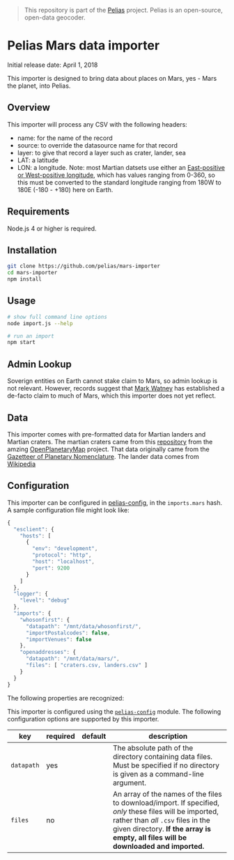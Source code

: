 >This repository is part of the [Pelias](https://github.com/pelias/pelias) project. Pelias is an
>open-source, open-data geocoder.

# Pelias Mars data importer

Initial release date: April 1, 2018

This importer is designed to bring data about places on Mars, yes - Mars the planet, into Pelias.

## Overview

This importer will process any CSV with the following headers:
* name: for the name of the record
* source: to override the datasource name for that record
* layer: to give that record a layer such as crater, lander, sea
* LAT: a latitude
* LON: a longitude. Note: most Martian datsets use either an [East-positive or West-positive longitude](https://en.wikipedia.org/wiki/Longitude#Longitude_on_bodies_other_than_Earth), which has values ranging from 0-360, so this must be converted to the standard longitude ranging from 180W to 180E (-180 - +180) here on Earth.

## Requirements

Node.js 4 or higher is required.

## Installation
```bash
git clone https://github.com/pelias/mars-importer
cd mars-importer
npm install
```

## Usage
```bash
# show full command line options
node import.js --help

# run an import
npm start
```

## Admin Lookup

Soverign entities on Earth cannot stake claim to Mars, so admin lookup is not
relevant. However, records suggest that [Mark Watney](https://en.wikipedia.org/wiki/The_Martian_(film)) has established a
de-facto claim to much of Mars, which this importer does not yet reflect.

## Data

This importer comes with pre-formatted data for Martian landers and Martian craters.
The martian craters came from this [repository](https://github.com/openplanetary/op-geometrics/tree/master/jacobs_university_contribution) from the amzing [OpenPlanetaryMap](http://openplanetary.co/opm/#3/11.80/-45.04) project. That data originally came from the [Gazetteer of Planetary Nomenclature](https://planetarynames.wr.usgs.gov/AdvancedSearch).
The lander data comes from [Wikipedia](https://en.wikipedia.org/wiki/List_of_artificial_objects_on_Mars)

## Configuration
This importer can be configured in [pelias-config](https://github.com/pelias/config), in the `imports.mars`
hash. A sample configuration file might look like:

```javascript
{
  "esclient": {
    "hosts": [
      {
        "env": "development",
        "protocol": "http",
        "host": "localhost",
        "port": 9200
      }
    ]
  },
  "logger": {
    "level": "debug"
  },
  "imports": {
    "whosonfirst": {
      "datapath": "/mnt/data/whosonfirst/",
      "importPostalcodes": false,
      "importVenues": false
    },
    "openaddresses": {
      "datapath": "/mnt/data/mars/",
      "files": [ "craters.csv, landers.csv" ]
    }
  }
}
```

The following properties are recognized:

This importer is configured using the [`pelias-config`](https://github.com/pelias/config) module.
The following configuration options are supported by this importer.

| key | required | default | description |
| --- | --- | --- | --- |
| `datapath` | yes | | The absolute path of the directory containing data files. Must be specified if no directory is given as a command-line argument. |
| `files` | no | | An array of the names of the files to download/import. If specified, *only* these files will be imported, rather than *all* `.csv` files in the given directory. **If the array is empty, all files will be downloaded and imported.**
